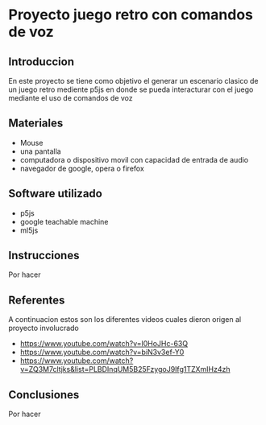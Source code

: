 # Proyecto juego retro con comandos de voz

## Introduccion

En este proyecto se tiene como objetivo el generar un escenario clasico de un juego retro mediente p5js en donde se pueda interacturar con el juego mediante el uso de comandos de voz

## Materiales
- Mouse
- una pantalla
- computadora o dispositivo movil con capacidad de entrada de audio
- navegador de google, opera o firefox

## Software utilizado
  - p5js
  - google teachable machine
  - ml5js

## Instrucciones

Por hacer

## Referentes

A continuacion estos son los diferentes videos cuales dieron origen al proyecto involucrado

- https://www.youtube.com/watch?v=l0HoJHc-63Q 
- https://www.youtube.com/watch?v=biN3v3ef-Y0
- https://www.youtube.com/watch?v=ZQ3M7cltjks&list=PLBDInqUM5B25FzygoJ9Ifg1TZXmIHz4zh

## Conclusiones

Por hacer

